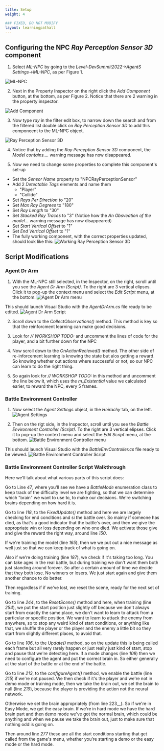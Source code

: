 ```yaml
---
title: Setup
weight: 4

### FIXED, DO NOT MODIFY
layout: learningpathall
---
```

## Configuring the NPC _Ray Perception Sensor 3D_ component
1. Select _ML-NPC_ by going to the _Level-DevSummit2022->AgentS Settings->ML-NPC_, as per Figure 1.

![ML-NPC](agent-settings-ml-npc.png "Figure 1. ML-NPC")

2. Next in the Property Inspector on the right click the _Add Component_ button, at the bottom, as per Figure 2. Notice that there are 2 warning in the property inspector.

![Add Component](inspector-add-component.png "Figure 2. Add Component")

3. Now type _ray_ in the filter edit box, to narrow down the search and from the filtered list double click on _Ray Perception Sensor 3D_ to add this componeent to the ML-NPC object.

![Ray Perception Sensor 3D](ray-perception-component.png "Figure 3. Ray Perception Sensor 3D")

4. Notice that by adding the _Ray Perception Sensor 3D_ component, the _Model contains...._ warning message has now disappeared.

5. Now we need to change some properties to complete this component's set-up
* Set the _Sensor Name_ property to "NPCRayPerceptionSensor"
* Add 2 _Detectable Tags_ elements and name them
    * "Player"
    * "Collide"
* Set _Rays Per Direction_ to "20"
* Set _Max Ray Degrees_ to "180"
* Set _Ray Length_ to "30"
* Set _Stacked Ray Traces_ to "3" (Notice how the _An Obsveation of the model..._ warning message has now disappeared)
* Set _Start Vertical Offset_ to "1"
* Set _End Vertical Offset_ to "1"
* The fully working component, with the correct properties updated, should look like this:
![Working Ray Perception Sensor 3D](working-ray-perception-sensor.png "Figure 4. Working Ray Perception Sensor 3D")


## Script Modifications
### Agent Dr Arm

1. With the ML-NPC still selected, in the Inspector, on the right, scroll until you see the _Agent Dr Arm (Script)_. To the right are 3 vertical elipses. Click it to pop-up the context menu and select the _Edit Script_ menu, at the bottom.
![Agent Dr Arm menu](agent-dr-arm-menu.png "Figure 5. Agent Dr Arm menu")

This should launch Visual Studio with the _AgentDrArm.cs_ file ready to be edited.
![Agent Dr Arm Script](agent-dr-arm-cs-script.png "Figure 6. Agent Dr Arm Script")

2. Scroll down to the _CollectObservations()_ method. This method is key so that the reinforcment learning can make good decisions. 

3. Look for _// WORKSHOP TODO:_ and uncomment the lines of code for the player, and a bit further down for the NPC

4. Now scroll down to the _OnActionRecieved()_ method. The other side of re-inforcement learning is knowing the state but alos getting a reward. So knowing whether out actions where successful or not, so our NPC can learn to do the right thing.

5. So again look for _// WORKSHOP TODO:_ in this method and uncomment the line below it, which uses the _m_Existential_ value we calculated earier, to reward the NPC, every 5 frames.


### Battle Environment Controller
1. Now select the _Agent Settings_ object, in the _Heirachy_ tab, on the left.
![Agent Settings](heirachy-agent-settings.png "Figure 7. Agent Settings")

2. Then on the rigt side, in the Inspector, scroll until you see the _Battle Environment Controller (Script)_. To the right are 3 vertical elipses. Click it to pop-up the context menu and select the _Edit Script_ menu, at the bottom.
![Battle Environment Controller menu](battle-enviroment-controller-script.png "Figure 8. Battle Environment Controller menu")

This should launch Visual Studio with the _BattleEnvController.cs_ file ready to be viewed.
![Battle Environment Controller Script](battle-env-controller-cs-script.png "Figure 9. Battle Environment Controller Script")

### Battle Environment Controller Script Walkthrough
Here we'll talk about what various parts of this script does:

Go to Line _47_, where you'll see we have a _BattleMode_ enumeration class to keep track of the difficulty level we are fighting, so that we can determine which "brain" we want to use to, to make our decisions. We're switching brains
depending on how hard it is.

Go to line _118_, to the _FixedUpdate()_ method and here we are largely checking for end
conditions and si the battle over. So mainly if someone has died, as that's a good
indicator that the battle's over, and then we give the appropriate win or loss
depending on who one died. We activate those give and give the
reward the right way, around line _150_.  

If we're training the model (line _165_), then we we put out a nice message as well just so that we can keep track of what is going on.

Also if we're doing training (line _187_), we check if it's taking too long. You can take ages in the real battle, but during training we don't want them both just standing around forever. So after a certain amount of time we decide that they both lose. No winners or losers. We just start again and give them another chance to do better. 

Then regardless if if we've lost, we reset the scene, ready for the
next set of training.

Go to line _244_, to the _ResetScene()_ method and here, when training (line _254_), we put the start position just slightly off because we don't always start from exactly the same place, we don't want to learn to attack from a particular or specific position. We want to learn to attack the enemy from anywhere, so to stop any weird kind of start conditions, or anything like that, we shuffle the player or the player and the enemy a little bit so they start from slightly different places, to avoid that.

Go to line _106_, to the _Update()_ method, so on the update this is being called each frame but all very rarely happen or just really just kind of start, stop and pause that we're detecting here. If a mode changes (line _108_) then we need to configure the agent and put the correct brain in. So either generally at the start of the battle or at the end of the battle.

Go to line _213_, to the _configureAgent()_ method, we enable the battle (line _215_) if we're not paused. We then check if it's the player and we're not in demo mode or training mode, then we take the brain out, we set the brain to null (line _219_), because the player is providing the action not the neural network. 

Otherwise we set the brain appropriately (from line 223__). So if we're in Easy Mode, we get the easy brain. If we're in hard mode we have the hard brain part and then demo mode we've got the normal brain, which could be anything and when we pause we take the brain out, just to make sure that nothing odd is going on.

Then around line _277_ these are all the start conditions starting that get called from the game's menu, whether you're starting a demo or the easy mode or the hard mode. 
